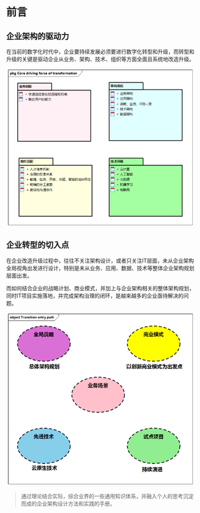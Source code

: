 # 前言

## 企业架构的驱动力

在当前的数字化时代中，企业要持续发展必须要进行数字化转型和升级，而转型和升级的关键是驱动企业从业务、架构、技术、组织等方面全面且系统地改造升级。

![企业转型的核心驱动力](./images/Core%20driving%20force%20of%20transformation.png)

## 企业转型的切入点

在企业改造升级过程中，往往不关注架构设计，或者只关注IT层面，未从企业架构全局视角出发进行设计，特别是未从业务、应用、数据、技术等整体企业架构规划层面出发。

而如何结合企业的战略计划、商业模式，并加上与企业架构相关的整体架构规划，同时IT项目实施落地，并完成架构治理的闭环，是越来越多的企业亟待解决的问题。

![企业转型的切入路径](./images/Transition%20entry%20path.png)

> 通过理论结合实际，综合业界的一些通用知识体系，并融入个人的思考沉淀而成的企业架构设计方法和实践的手册。
